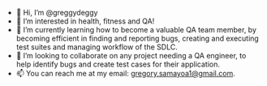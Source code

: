 - 👋 Hi, I’m @greggydeggy
- 👀 I’m interested in health, fitness and QA!
- 🌱 I’m currently learning how to become a valuable QA team member, by becoming efficient in finding and reporting bugs, creating and executing test suites and managing workflow of the SDLC. 
- 💞️ I’m looking to collaborate on any project needing a QA engineer, to help identify bugs and create test cases for their application.
- 📫 You can reach me at my email: gregory.samayoa1@gmail.com.
